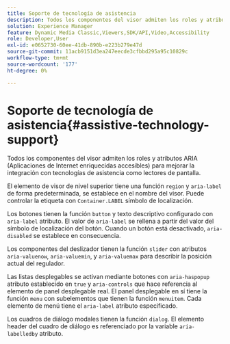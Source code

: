 ```yaml
---
title: Soporte de tecnología de asistencia
description: Todos los componentes del visor admiten los roles y atributos ARIA (Aplicaciones de Internet enriquecidas accesibles) para mejorar la integración con tecnologías de asistencia como lectores de pantalla.
solution: Experience Manager
feature: Dynamic Media Classic,Viewers,SDK/API,Video,Accessibility
role: Developer,User
exl-id: e0652730-60ee-41db-890b-e223b279e47d
source-git-commit: 11acb9151d3ea247eecde3cfbbd295a95c10829c
workflow-type: tm+mt
source-wordcount: '177'
ht-degree: 0%

---
```


# Soporte de tecnología de asistencia{#assistive-technology-support}

Todos los componentes del visor admiten los roles y atributos ARIA (Aplicaciones de Internet enriquecidas accesibles) para mejorar la integración con tecnologías de asistencia como lectores de pantalla.

El elemento de visor de nivel superior tiene una función `region` y `aria-label` de forma predeterminada, se establece en el nombre del visor. Puede controlar la etiqueta con `Container.LABEL` símbolo de localización.

Los botones tienen la función `button` y texto descriptivo configurado con `aria-label` atributo. El valor de `aria-label` se rellena a partir del valor del símbolo de localización del botón. Cuando un botón está desactivado, `aria-disabled` se establece en consecuencia.

Los componentes del deslizador tienen la función `slider` con atributos `aria-valuenow`, `aria-valuemin`, y `aria-valuemax` para describir la posición actual del regulador.

Las listas desplegables se activan mediante botones con `aria-haspopup` atributo establecido en `true` y `aria-controls` que hace referencia al elemento de panel desplegable real. El panel desplegable en sí tiene la función `menu` con subelementos que tienen la función `menuitem`. Cada elemento de menú tiene el `aria-label` atributo especificado.

Los cuadros de diálogo modales tienen la función `dialog`. El elemento header del cuadro de diálogo es referenciado por la variable `aria-labelledby` atributo.
